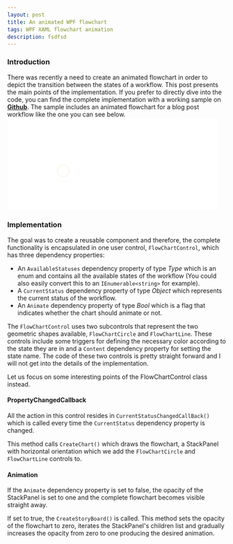 ```yaml
---
layout: post
title: An animated WPF flowchart
tags: WPF XAML flowchart animation
description: fsdfsd
---
```



### Introduction

There was recently a need to create an animated flowchart in order to depict the transition between the states of a workflow. This post presents the main points of the implementation. If you prefer to directly dive into the code,  you can find the complete implementation with a working sample on [**Github**](https://github.com/dimitrispaxinos/WPFDemos/tree/master/FlowChartDemo). The sample includes an animated flowchart for a blog post workflow like the one you can see below.
![](https://raw.githubusercontent.com/dimitrispaxinos/dimitrispaxinos.github.io/master/_assets/images/flowChartPostPic.gif)

### Implementation

The goal was to create a reusable component and therefore, the complete functionality is encapsulated in one user control, `FlowChartControl`, which has three dependency properties: 

 -  An `AvailableStatuses` dependency property of type *Type* which is an enum and contains all the available states of the workflow (You could also easily convert this to an `IEnumerable<string>` for example).
 - 	A `CurrentStatus` dependency property of type *Object* which represents the current status of the workflow.
 -	 An `Animate` dependency property of type *Bool* which is a flag that indicates whether the chart should animate or not.

<script src="https://gist.github.com/dimitrispaxinos/930979b71b7be156bab2.js"></script>

The `FlowChartControl` uses two subcontrols that represent the two geometric shapes available, `FlowChartCircle` and `FlowChartLine`. These controls include some triggers for defining the necessary color according to the state they are in and a `Content` dependency property for setting the state name. The code of these two controls is pretty straight forward and I will not get into the details of the implementation.

Let us focus on some interesting points of the FlowChartControl class instead.

<script src="https://gist.github.com/dimitrispaxinos/2753638b211bccdcf6a3.js"></script>

####   PropertyChangedCallback
All the action in this control resides in `CurrentStatusChangedCallBack()`  which is called every time the `CurrentStatus` dependency property is changed.

This method calls `CreateChart()`  which draws the flowchart, a StackPanel with horizontal orientation which we add the `FlowChartCircle` and `FlowChartLine` controls to.  

####  Animation
If the `Animate` dependency property is set to false, the opacity of the StackPanel is set to one and the complete flowchart becomes visible straight away. 

If set to true, the `CreateStoryBoard()` is called. This method sets the opacity of the flowchart to zero, iterates the StackPanel's children list and gradually increases the opacity from zero to one producing the desired animation. 
